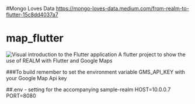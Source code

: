 #Mongo Loves Data
<https://mongo-loves-data.medium.com/from-realm-to-flutter-15c8dd4037a7>
# map_flutter
![Visual introduction to the Flutter application](android%20MLD.gif)
A flutter project to show the use of REALM with Flutter and Google Maps

###To build remember to set the environment variable GMS_API_KEY with your Google Map Api key

##.env - setting for the accompanying sample-realm
HOST=10.0.0.7\
PORT=8080